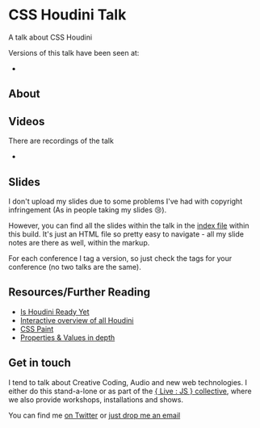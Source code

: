 # CSS Houdini Talk

A talk about CSS Houdini

Versions of this talk have been seen at:

- []()

## About


## Videos

There are recordings of the talk

- []()

## Slides

I don't upload my slides due to some problems I've had with copyright infringement (As in people taking my slides 😢).

However, you can find all the slides within the talk in the [index file](https://github.com/Rumyra/Talk-Web-Audio/blob/master/views/index.html) within this build. It's just an HTML file so pretty easy to navigate - all my slide notes are there as well, within the markup.

For each conference I tag a version, so just check the tags for your conference (no two talks are the same).


## Resources/Further Reading

- [Is Houdini Ready Yet](https://ishoudinireadyyet.com/)
- [Interactive overview of all Houdini](https://houdini.glitch.me/)
- [CSS Paint](https://css-tricks.com/the-css-paint-api/)
- [Properties & Values in depth](https://bobrov.dev/blog/css-custom-properties-in-depth/)

## Get in touch

I tend to talk about Creative Coding, Audio and new web technologies. I either do this stand-a-lone or as part of the [{ Live : JS } collective](http://livejs.network/), where we also provide workshops, installations and shows.

You can find me [on Twitter](https://twitter.com/Rumyra) or [just drop me an email](mailto:sayhello@ruthjohn.com)




